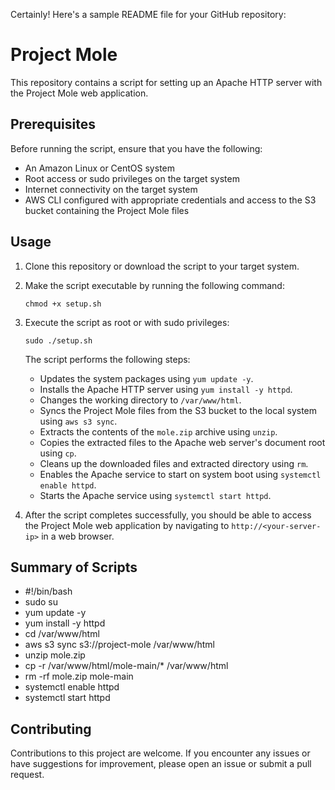 Certainly! Here's a sample README file for your GitHub repository:

# Project Mole

This repository contains a script for setting up an Apache HTTP server with the Project Mole web application.

## Prerequisites

Before running the script, ensure that you have the following:

- An Amazon Linux or CentOS system
- Root access or sudo privileges on the target system
- Internet connectivity on the target system
- AWS CLI configured with appropriate credentials and access to the S3 bucket containing the Project Mole files

## Usage

1. Clone this repository or download the script to your target system.
2. Make the script executable by running the following command:

   ```shell
   chmod +x setup.sh
   ```

3. Execute the script as root or with sudo privileges:

   ```shell
   sudo ./setup.sh
   ```

   The script performs the following steps:

   - Updates the system packages using `yum update -y`.
   - Installs the Apache HTTP server using `yum install -y httpd`.
   - Changes the working directory to `/var/www/html`.
   - Syncs the Project Mole files from the S3 bucket to the local system using `aws s3 sync`.
   - Extracts the contents of the `mole.zip` archive using `unzip`.
   - Copies the extracted files to the Apache web server's document root using `cp`.
   - Cleans up the downloaded files and extracted directory using `rm`.
   - Enables the Apache service to start on system boot using `systemctl enable httpd`.
   - Starts the Apache service using `systemctl start httpd`.

4. After the script completes successfully, you should be able to access the Project Mole web application by navigating to `http://<your-server-ip>` in a web browser.

## Summary of Scripts

- #!/bin/bash
- sudo su
- yum update -y
- yum install -y httpd
- cd /var/www/html
- aws s3 sync s3://project-mole /var/www/html
- unzip mole.zip
- cp -r /var/www/html/mole-main/* /var/www/html
- rm -rf mole.zip mole-main
- systemctl enable httpd 
- systemctl start httpd

## Contributing

Contributions to this project are welcome. If you encounter any issues or have suggestions for improvement, please open an issue or submit a pull request.
